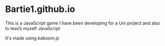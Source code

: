 # Bartie1.github.io

This is a JavaScript game I have been developing for a Uni project and also to teach myself JavaScript

It's made using kaboom.js
